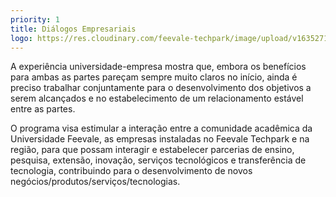 ```yaml
---
priority: 1
title: Diálogos Empresariais
logo: https://res.cloudinary.com/feevale-techpark/image/upload/v1635271451/logo-dialogos-empresariais.png
---
```

A experiência universidade-empresa mostra que, embora os benefícios para ambas as partes pareçam sempre muito claros no início, ainda é preciso trabalhar conjuntamente para o desenvolvimento dos objetivos a serem alcançados e no estabelecimento de um relacionamento estável entre as partes.


O programa visa estimular a interação entre a comunidade acadêmica da Universidade Feevale, as empresas instaladas no Feevale Techpark e na região, para que possam interagir e estabelecer parcerias de ensino, pesquisa, extensão, inovação, serviços tecnológicos e transferência de tecnologia, contribuindo para o desenvolvimento de novos negócios/produtos/serviços/tecnologias.

